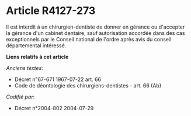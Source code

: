 # Article R4127-273

Il est interdit à un chirurgien-dentiste de donner en gérance ou d'accepter la gérance d'un cabinet dentaire, sauf
autorisation accordée dans des cas exceptionnels par le Conseil national de l'ordre après avis du conseil départemental
intéressé.

**Liens relatifs à cet article**

_Anciens textes_:

  - Décret n°67-671 1967-07-22 art. 66
  - Code de déontologie des chirurgiens-dentistes - art. 66 (Ab)

_Codifié par_:

  - Décret n°2004-802 2004-07-29

